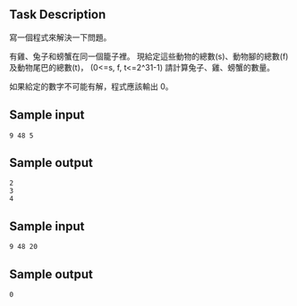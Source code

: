 ## Task Description ##

寫一個程式來解決一下問題。

有雞、兔子和螃蟹在同一個籠子裡。
現給定這些動物的總數(s)、動物腳的總數(f)及動物尾巴的總數(t)，
(0<=s, f, t<=2^31-1)
請計算兔子、雞、螃蟹的數量。

如果給定的數字不可能有解，程式應該輸出 0。
## Sample input ##
```
9 48 5
```

## Sample output ##
```
2
3
4
```

## Sample input ##
```
9 48 20
```

## Sample output ##
```
0
```
